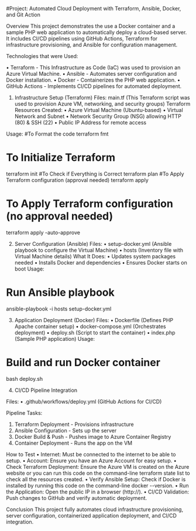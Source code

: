#Project: Automated Cloud Deployment with Terraform, Ansible, Docker, and Git Action

Overview
This project demonstrates the use a Docker container and a sample PHP web application to automatically deploy a cloud-based server. It includes CI/CD pipelines using GitHub Actions, Terraform for infrastructure provisioning, and Ansible for configuration management.

Technologies that were Used:

•	Terraform - This Infrastructure as Code (IaC) was used to provision an Azure Virtual Machine.
•	Ansible - Automates server configuration and Docker installation.
•	Docker - Containerizes the PHP web application.
•	GitHub Actions - Implements CI/CD pipelines for automated deployment.

1. Infrastructure Setup (Terraform)
Files:
main.tf (This Terraform script was used to provision Azure VM, networking, and security groups)
Terraform Resources Created:
•	Azure Virtual Machine (Ubuntu-based)
•	Virtual Network and Subnet
•	Network Security Group (NSG) allowing HTTP (80) & SSH (22)
•	Public IP Address for remote access

Usage:
#To Format the code
terraform fmt
# To Initialize Terraform
terraform init
#To Check if Everything is Correct
terraform plan 
#To Apply Terraform configuration (approval needed)
terraform apply 
# To Apply Terraform configuration (no approval needed)
terraform apply -auto-approve

2. Server Configuration (Ansible)
Files:
•	setup-docker.yml (Ansible playbook to configure the Virtual Machine)
•	hosts (Inventory file with Virtual Machine details)
What It Does:
•	Updates system packages needed
•	Installs Docker and dependencies
•	Ensures Docker starts on boot
Usage:
# Run Ansible playbook
ansible-playbook -i hosts setup-docker.yml

3. Application Deployment (Docker)
Files:
•	Dockerfile (Defines PHP Apache container setup)
•	docker-compose.yml (Orchestrates deployment)
•	deploy.sh (Script to start the container)
•	index.php (Sample PHP application)
Usage:
# Build and run Docker container
bash deploy.sh

4. CI/CD Pipeline Integration

Files:
•	.github/workflows/deploy.yml (GitHub Actions for CI/CD)

Pipeline Tasks:
1.	Terraform Deployment - Provisions infrastructure
2.	Ansible Configuration - Sets up the server
3.	Docker Build & Push - Pushes image to Azure Container Registry
4.	Container Deployment - Runs the app on the VM

How to Test
•	Internet: Must be connected to the internet to be able to setup.
•	Account: Ensure you have an Azure Account for easy setup.
•	Check Terraform Deployment: Ensure the Azure VM is created on the Azure website or you can run this code on the command-line terraform state list to check all the resources created.
•	Verify Ansible Setup: Check if Docker is installed by running this code on the command-line docker --version.
•	Run the Application: Open the public IP in a browser (http://<public-ip>).
•	CI/CD Validation: Push changes to GitHub and verify automatic deployment.

Conclusion
This project fully automates cloud infrastructure provisioning, server configuration, containerized application deployment, and CI/CD integration.
